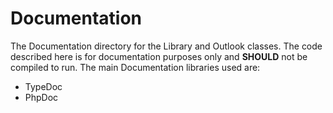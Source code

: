 # Documentation
The Documentation directory for the Library and Outlook classes. The code described here is for documentation purposes only and **SHOULD** not be compiled to run.
The main Documentation libraries used are: 
- TypeDoc
- PhpDoc
